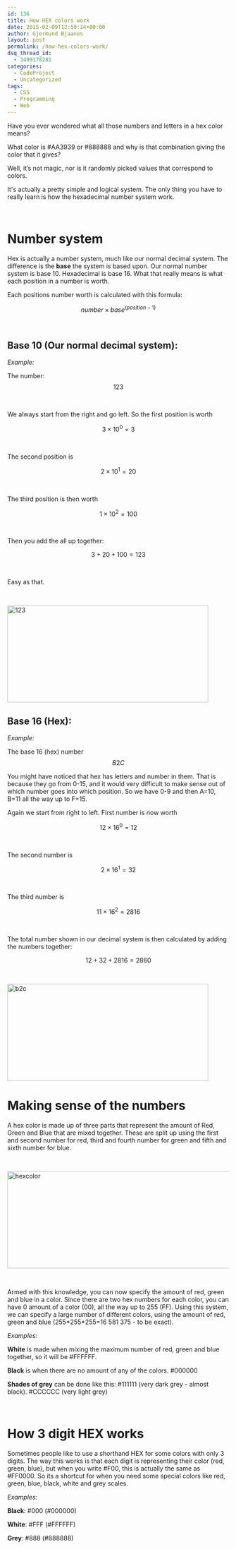 ```yaml
---
id: 136
title: How HEX colors work
date: 2015-02-09T12:59:14+00:00
author: Gjermund Bjaanes
layout: post
permalink: /how-hex-colors-work/
dsq_thread_id:
  - 3499178281
categories:
  - CodeProject
  - Uncategorized
tags:
  - CSS
  - Programming
  - Web
---
```

Have you ever wondered what all those numbers and letters in a hex color means? 

What color is #AA3939 or #888888 and why is that combination giving the color that it gives? 

Well, it’s not magic, nor is it randomly picked values that correspond to colors. 

<!--more-->

It's actually a pretty simple and logical system. The only thing you have to really learn is how the hexadecimal number system work.

&nbsp;

# Number system

Hex is actually a number system, much like our normal decimal system. The difference is the **base** the system is based upon. Our normal number system is base 10. Hexadecimal is base 16. What that really means is what each position in a number is worth.

Each positions number worth is calculated with this formula:

$$number \times base^{(position-1)}$$

&nbsp;

## Base 10 (Our normal decimal system):

_Example:_

The number: $$123$$

&nbsp;

We always start from the right and go left. So the first position is worth

$$3 \times 10^0 = 3$$

&nbsp;

The second position is

$$2 \times 10^1 = 20$$

&nbsp;

The third position is then worth

$$1 \times 10^2 = 100$$

&nbsp;

Then you add the all up together:

$$3+20+100=123$$

&nbsp;

Easy as that.

&nbsp;

[<img class="alignnone size-full wp-image-157" src="http://gjermundbjaanes.com/wp-content/uploads/2015/02/1231.png" alt="123" width="456" height="220" srcset="http://gjermundbjaanes.com/wp-content/uploads/2015/02/1231.png 456w, http://gjermundbjaanes.com/wp-content/uploads/2015/02/1231-300x145.png 300w" sizes="(max-width: 456px) 100vw, 456px" />](http://gjermundbjaanes.com/wp-content/uploads/2015/02/1231.png)

## Base 16 (Hex):

_Example:_

The base 16 (hex) number $$B2C$$
  
You might have noticed that hex has letters and number in them. That is because they go from 0-15, and it would very difficult to make sense out of which number goes into which position. So we have 0-9 and then A=10, B=11 all the way up to F=15.
  
Again we start from right to left. First number is now worth

$$12 \times 16^0 = 12$$

&nbsp;

The second number is

$$2 \times 16^1 = 32$$

&nbsp;

The third number is

$$11 \times 16^2 = 2816$$

&nbsp;

The total number shown in our decimal system is then calculated by adding the numbers together:

$$12+32+2816=2860$$

&nbsp;

[<img class="alignnone size-full wp-image-159" src="http://gjermundbjaanes.com/wp-content/uploads/2015/02/b2c.png" alt="b2c" width="456" height="220" srcset="http://gjermundbjaanes.com/wp-content/uploads/2015/02/b2c.png 456w, http://gjermundbjaanes.com/wp-content/uploads/2015/02/b2c-300x145.png 300w" sizes="(max-width: 456px) 100vw, 456px" />](http://gjermundbjaanes.com/wp-content/uploads/2015/02/b2c.png)

# Making sense of the numbers

A hex color is made up of three parts that represent the amount of Red, Green and Blue that are mixed together. These are split up using the first and second number for red, third and fourth number for green and fifth and sixth number for blue.

&nbsp;

[<img class="alignnone size-full wp-image-137" src="http://gjermundbjaanes.com/wp-content/uploads/2015/02/hexcolor.png" alt="hexcolor" width="640" height="220" srcset="http://gjermundbjaanes.com/wp-content/uploads/2015/02/hexcolor.png 640w, http://gjermundbjaanes.com/wp-content/uploads/2015/02/hexcolor-300x103.png 300w, http://gjermundbjaanes.com/wp-content/uploads/2015/02/hexcolor-600x206.png 600w" sizes="(max-width: 640px) 100vw, 640px" />](http://gjermundbjaanes.com/wp-content/uploads/2015/02/hexcolor.png)

&nbsp;

Armed with this knowledge, you can now specify the amount of red, green and blue in a color. Since there are two hex numbers for each color, you can have 0 amount of a color (00), all the way up to 255 (FF). Using this system, we can specify a large number of different colors, using the amount of red, green and blue (255\*255\*255=16 581 375 - to be exact).

_Examples:_
  
**White** is made when mixing the maximum number of red, green and blue together, so it will be #FFFFFF.

**Black** is when there are no amount of any of the colors. #000000

**Shades of grey** can be done like this: #111111 (very dark grey - almost black). #CCCCCC (very light grey)

&nbsp;

# How 3 digit HEX works

Sometimes people like to use a shorthand HEX for some colors with only 3 digits. The way this works is that each digit is representing their color (red, green, blue), but when you write #F00, this is actually the same as #FF0000. So its a shortcut for when you need some special colors like red, green, blue, black, white and grey scales.

_Examples:_
  
**Black**: #000 (#000000)

**White**: #FFF (#FFFFFF)

**Grey**: #888 (#888888)